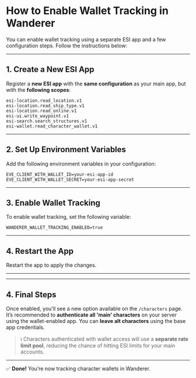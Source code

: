 # How to Enable Wallet Tracking in Wanderer

You can enable wallet tracking using a separate ESI app and a few configuration steps. Follow the instructions below:

---

## 1. Create a New ESI App

Register a **new ESI app** with the **same configuration** as your main app, but with the **following scopes**:

```
esi-location.read_location.v1
esi-location.read_ship_type.v1
esi-location.read_online.v1
esi-ui.write_waypoint.v1
esi-search.search_structures.v1
esi-wallet.read_character_wallet.v1
```

---

## 2. Set Up Environment Variables

Add the following environment variables in your configuration:

```
EVE_CLIENT_WITH_WALLET_ID=your-esi-app-id
EVE_CLIENT_WITH_WALLET_SECRET=your-esi-app-secret
```

---

## 3. Enable Wallet Tracking

To enable wallet tracking, set the following variable:

```
WANDERER_WALLET_TRACKING_ENABLED=true
```

---

## 4. Restart the App

Restart the app to apply the changes.

---

---

## 4. Final Steps

Once enabled, you'll see a new option available on the `/characters` page.
It’s recommended to **authenticate all 'main' characters** on your server using the wallet-enabled app.
You can **leave alt characters** using the base app credentials.

> ℹ️ Characters authenticated with wallet access will use a **separate rate limit pool**, reducing the chance of hitting ESI limits for your main accounts.

---

✅ **Done!** You’re now tracking character wallets in Wanderer.
